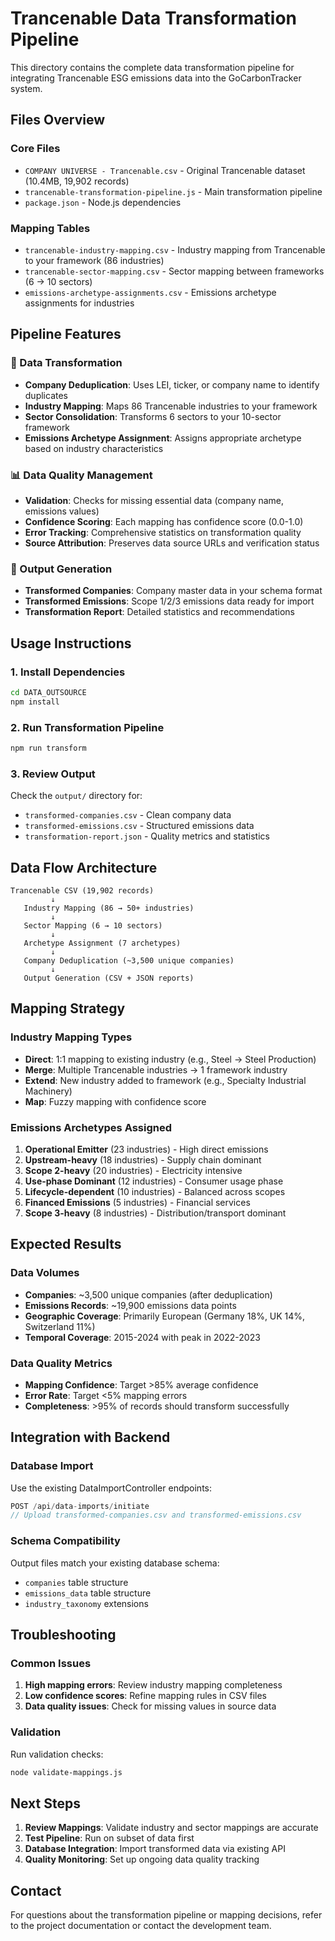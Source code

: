 # Trancenable Data Transformation Pipeline

This directory contains the complete data transformation pipeline for integrating Trancenable ESG emissions data into the GoCarbonTracker system.

## Files Overview

### Core Files
- `COMPANY UNIVERSE - Trancenable.csv` - Original Trancenable dataset (10.4MB, 19,902 records)
- `trancenable-transformation-pipeline.js` - Main transformation pipeline
- `package.json` - Node.js dependencies

### Mapping Tables
- `trancenable-industry-mapping.csv` - Industry mapping from Trancenable to your framework (86 industries)
- `trancenable-sector-mapping.csv` - Sector mapping between frameworks (6 → 10 sectors)
- `emissions-archetype-assignments.csv` - Emissions archetype assignments for industries

## Pipeline Features

### 🔄 Data Transformation
- **Company Deduplication**: Uses LEI, ticker, or company name to identify duplicates
- **Industry Mapping**: Maps 86 Trancenable industries to your framework
- **Sector Consolidation**: Transforms 6 sectors to your 10-sector framework
- **Emissions Archetype Assignment**: Assigns appropriate archetype based on industry characteristics

### 📊 Data Quality Management
- **Validation**: Checks for missing essential data (company name, emissions values)
- **Confidence Scoring**: Each mapping has confidence score (0.0-1.0)
- **Error Tracking**: Comprehensive statistics on transformation quality
- **Source Attribution**: Preserves data source URLs and verification status

### 🎯 Output Generation
- **Transformed Companies**: Company master data in your schema format
- **Transformed Emissions**: Scope 1/2/3 emissions data ready for import
- **Transformation Report**: Detailed statistics and recommendations

## Usage Instructions

### 1. Install Dependencies
```bash
cd DATA_OUTSOURCE
npm install
```

### 2. Run Transformation Pipeline
```bash
npm run transform
```

### 3. Review Output
Check the `output/` directory for:
- `transformed-companies.csv` - Clean company data
- `transformed-emissions.csv` - Structured emissions data  
- `transformation-report.json` - Quality metrics and statistics

## Data Flow Architecture

```
Trancenable CSV (19,902 records)
         ↓
   Industry Mapping (86 → 50+ industries)
         ↓
   Sector Mapping (6 → 10 sectors)
         ↓
   Archetype Assignment (7 archetypes)
         ↓
   Company Deduplication (~3,500 unique companies)
         ↓
   Output Generation (CSV + JSON reports)
```

## Mapping Strategy

### Industry Mapping Types
- **Direct**: 1:1 mapping to existing industry (e.g., Steel → Steel Production)
- **Merge**: Multiple Trancenable industries → 1 framework industry
- **Extend**: New industry added to framework (e.g., Specialty Industrial Machinery)
- **Map**: Fuzzy mapping with confidence score

### Emissions Archetypes Assigned
1. **Operational Emitter** (23 industries) - High direct emissions
2. **Upstream-heavy** (18 industries) - Supply chain dominant  
3. **Scope 2-heavy** (20 industries) - Electricity intensive
4. **Use-phase Dominant** (12 industries) - Consumer usage phase
5. **Lifecycle-dependent** (10 industries) - Balanced across scopes
6. **Financed Emissions** (5 industries) - Financial services
7. **Scope 3-heavy** (8 industries) - Distribution/transport dominant

## Expected Results

### Data Volumes
- **Companies**: ~3,500 unique companies (after deduplication)
- **Emissions Records**: ~19,900 emissions data points
- **Geographic Coverage**: Primarily European (Germany 18%, UK 14%, Switzerland 11%)
- **Temporal Coverage**: 2015-2024 with peak in 2022-2023

### Data Quality Metrics
- **Mapping Confidence**: Target >85% average confidence
- **Error Rate**: Target <5% mapping errors
- **Completeness**: >95% of records should transform successfully

## Integration with Backend

### Database Import
Use the existing DataImportController endpoints:
```javascript
POST /api/data-imports/initiate
// Upload transformed-companies.csv and transformed-emissions.csv
```

### Schema Compatibility
Output files match your existing database schema:
- `companies` table structure
- `emissions_data` table structure  
- `industry_taxonomy` extensions

## Troubleshooting

### Common Issues
1. **High mapping errors**: Review industry mapping completeness
2. **Low confidence scores**: Refine mapping rules in CSV files
3. **Data quality issues**: Check for missing values in source data

### Validation
Run validation checks:
```bash
node validate-mappings.js
```

## Next Steps

1. **Review Mappings**: Validate industry and sector mappings are accurate
2. **Test Pipeline**: Run on subset of data first
3. **Database Integration**: Import transformed data via existing API
4. **Quality Monitoring**: Set up ongoing data quality tracking

## Contact

For questions about the transformation pipeline or mapping decisions, refer to the project documentation or contact the development team.